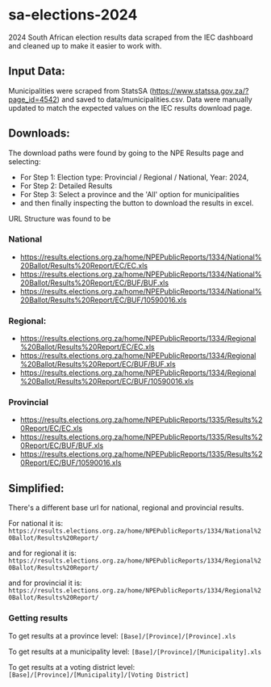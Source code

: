# sa-elections-2024
2024 South African election results data scraped from the IEC dashboard and cleaned up to make it easier to work with.

## Input Data:

Municipalities were scraped from StatsSA (https://www.statssa.gov.za/?page_id=4542) and saved to data/municipalities.csv. Data were manually updated to match the expected values on the IEC results download page.

## Downloads:
The download paths were found by going to the NPE Results page and selecting:
    
* For Step 1: Election type: Provincial / Regional / National, Year: 2024, 
* For Step 2: Detailed Results
* For Step 3: Select a province and the 'All' option for municipalities
* and then finally inspecting the button to download the results in excel.

URL Structure was found to be

### National
* https://results.elections.org.za/home/NPEPublicReports/1334/National%20Ballot/Results%20Report/EC/EC.xls
* https://results.elections.org.za/home/NPEPublicReports/1334/National%20Ballot/Results%20Report/EC/BUF/BUF.xls
* https://results.elections.org.za/home/NPEPublicReports/1334/National%20Ballot/Results%20Report/EC/BUF/10590016.xls

### Regional:
* https://results.elections.org.za/home/NPEPublicReports/1334/Regional%20Ballot/Results%20Report/EC/EC.xls
* https://results.elections.org.za/home/NPEPublicReports/1334/Regional%20Ballot/Results%20Report/EC/BUF/BUF.xls
* https://results.elections.org.za/home/NPEPublicReports/1334/Regional%20Ballot/Results%20Report/EC/BUF/10590016.xls

### Provincial
* https://results.elections.org.za/home/NPEPublicReports/1335/Results%20Report/EC/EC.xls
* https://results.elections.org.za/home/NPEPublicReports/1335/Results%20Report/EC/BUF/BUF.xls
* https://results.elections.org.za/home/NPEPublicReports/1335/Results%20Report/EC/BUF/10590016.xls

## Simplified:
There's a different base url for national,  regional and provincial results.

For national it is:
`https://results.elections.org.za/home/NPEPublicReports/1334/National%20Ballot/Results%20Report/`

and for regional it is:
`https://results.elections.org.za/home/NPEPublicReports/1334/Regional%20Ballot/Results%20Report/`


and for provincial it is:
`https://results.elections.org.za/home/NPEPublicReports/1334/Regional%20Ballot/Results%20Report/`

### Getting results
To get results at a province level: 
`[Base]/[Province]/[Province].xls`

To get results at a municipality level: 
`[Base]/[Province]/[Municipality].xls`

To get results at a voting district level: 
`[Base]/[Province]/[Municipality]/[Voting District]`

